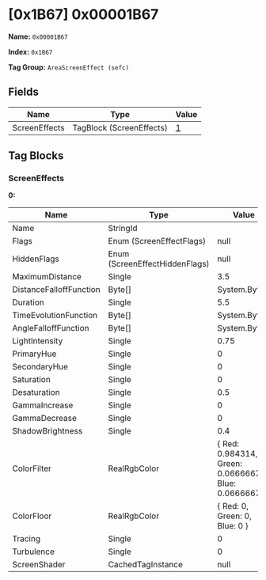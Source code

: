 # [0x1B67] 0x00001B67

**Name:** ```0x00001B67```

**Index:** ```0x1B67```

**Tag Group:** ```AreaScreenEffect (sefc)```

## Fields

Name	| Type	| Value
---	|---	|---	|
ScreenEffects	|TagBlock (ScreenEffects)	|[1](#screeneffects)


## Tag Blocks

### ScreenEffects

**0:**

Name	| Type	| Value
---	|---	|---	|
Name	|StringId	|
Flags	|Enum (ScreenEffectFlags)	|null
HiddenFlags	|Enum (ScreenEffectHiddenFlags)	|null
MaximumDistance	|Single	|3.5
DistanceFalloffFunction	|Byte[]	|System.Byte[]
Duration	|Single	|5.5
TimeEvolutionFunction	|Byte[]	|System.Byte[]
AngleFalloffFunction	|Byte[]	|System.Byte[]
LightIntensity	|Single	|0.75
PrimaryHue	|Single	|0
SecondaryHue	|Single	|0
Saturation	|Single	|0
Desaturation	|Single	|0.5
GammaIncrease	|Single	|0
GammaDecrease	|Single	|0
ShadowBrightness	|Single	|0.4
ColorFilter	|RealRgbColor	|{ Red: 0.984314, Green: 0.0666667, Blue: 0.0666667 }
ColorFloor	|RealRgbColor	|{ Red: 0, Green: 0, Blue: 0 }
Tracing	|Single	|0
Turbulence	|Single	|0
ScreenShader	|CachedTagInstance	|null


